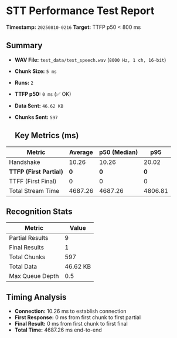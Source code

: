 # STT Performance Test Report
   
   **Timestamp:** `20250810-0216`
   **Target:** TTFP p50 < 800 ms
   
   ## Summary
- **WAV File:** `test_data/test_speech.wav` (`8000 Hz, 1 ch, 16-bit`)
- **Chunk Size:** `5 ms`
- **Runs:** `2`
- **TTFP p50:** `0 ms` (✅ OK)
- **Data Sent:** `46.62 KB`
- **Chunks Sent:** `597`
   
   ## Key Metrics (ms)
| Metric         | Average | p50 (Median) | p95          |
|----------------|---------|--------------|--------------|
| Handshake      | 10.26 | 10.26 | 20.02 |
| **TTFP (First Partial)** | **0** | **0** | **0** |
| TTFF (First Final) | 0 | 0 | 0 |
| Total Stream Time| 4687.26 | 4687.26 | 4806.81 |

   ## Recognition Stats
| Metric | Value |
|--------|-------|
| Partial Results | 9 |
| Final Results | 1 |
| Total Chunks | 597 |
| Total Data | 46.62 KB |
| Max Queue Depth | 0.5 |

   ## Timing Analysis
- **Connection:** 10.26 ms to establish connection
- **First Response:** 0 ms from first chunk to first partial
- **Final Result:** 0 ms from first chunk to first final
- **Total Time:** 4687.26 ms end-to-end
